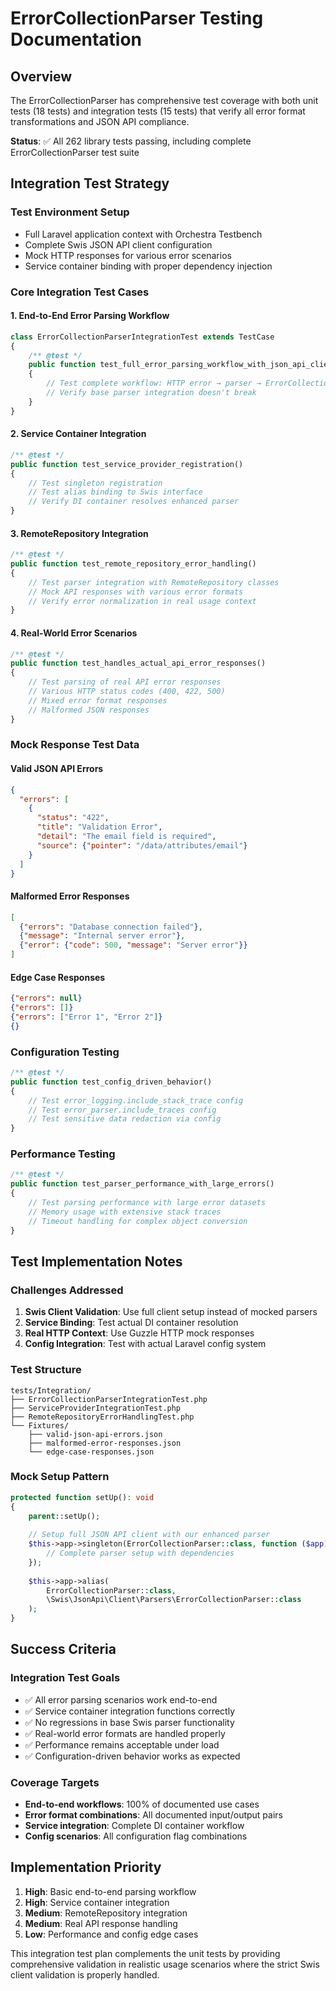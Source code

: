 # ErrorCollectionParser Testing Documentation

## Overview
The ErrorCollectionParser has comprehensive test coverage with both unit tests (18 tests) and integration tests (15 tests) that verify all error format transformations and JSON API compliance.

**Status**: ✅ All 262 library tests passing, including complete ErrorCollectionParser test suite

## Integration Test Strategy

### Test Environment Setup
- Full Laravel application context with Orchestra Testbench
- Complete Swis JSON API client configuration
- Mock HTTP responses for various error scenarios
- Service container binding with proper dependency injection

### Core Integration Test Cases

#### 1. End-to-End Error Parsing Workflow
```php
class ErrorCollectionParserIntegrationTest extends TestCase
{
    /** @test */
    public function test_full_error_parsing_workflow_with_json_api_client()
    {
        // Test complete workflow: HTTP error → parser → ErrorCollection
        // Verify base parser integration doesn't break
    }
}
```

#### 2. Service Container Integration
```php
/** @test */
public function test_service_provider_registration()
{
    // Test singleton registration
    // Test alias binding to Swis interface
    // Verify DI container resolves enhanced parser
}
```

#### 3. RemoteRepository Integration
```php
/** @test */
public function test_remote_repository_error_handling()
{
    // Test parser integration with RemoteRepository classes
    // Mock API responses with various error formats
    // Verify error normalization in real usage context
}
```

#### 4. Real-World Error Scenarios
```php
/** @test */
public function test_handles_actual_api_error_responses()
{
    // Test parsing of real API error responses
    // Various HTTP status codes (400, 422, 500)
    // Mixed error format responses
    // Malformed JSON responses
}
```

### Mock Response Test Data

#### Valid JSON API Errors
```json
{
  "errors": [
    {
      "status": "422",
      "title": "Validation Error",
      "detail": "The email field is required",
      "source": {"pointer": "/data/attributes/email"}
    }
  ]
}
```

#### Malformed Error Responses
```json
[
  {"errors": "Database connection failed"},
  {"message": "Internal server error"},
  {"error": {"code": 500, "message": "Server error"}}
]
```

#### Edge Case Responses
```json
{"errors": null}
{"errors": []}
{"errors": ["Error 1", "Error 2"]}
{}
```

### Configuration Testing
```php
/** @test */
public function test_config_driven_behavior()
{
    // Test error_logging.include_stack_trace config
    // Test error_parser.include_traces config  
    // Test sensitive data redaction via config
}
```

### Performance Testing
```php
/** @test */
public function test_parser_performance_with_large_errors()
{
    // Test parsing performance with large error datasets
    // Memory usage with extensive stack traces
    // Timeout handling for complex object conversion
}
```

## Test Implementation Notes

### Challenges Addressed
1. **Swis Client Validation**: Use full client setup instead of mocked parsers
2. **Service Binding**: Test actual DI container resolution
3. **Real HTTP Context**: Use Guzzle HTTP mock responses
4. **Config Integration**: Test with actual Laravel config system

### Test Structure
```
tests/Integration/
├── ErrorCollectionParserIntegrationTest.php
├── ServiceProviderIntegrationTest.php  
├── RemoteRepositoryErrorHandlingTest.php
└── Fixtures/
    ├── valid-json-api-errors.json
    ├── malformed-error-responses.json
    └── edge-case-responses.json
```

### Mock Setup Pattern
```php
protected function setUp(): void
{
    parent::setUp();
    
    // Setup full JSON API client with our enhanced parser
    $this->app->singleton(ErrorCollectionParser::class, function ($app) {
        // Complete parser setup with dependencies
    });
    
    $this->app->alias(
        ErrorCollectionParser::class,
        \Swis\JsonApi\Client\Parsers\ErrorCollectionParser::class
    );
}
```

## Success Criteria

### Integration Test Goals
- ✅ All error parsing scenarios work end-to-end
- ✅ Service container integration functions correctly  
- ✅ No regressions in base Swis parser functionality
- ✅ Real-world error formats are handled properly
- ✅ Performance remains acceptable under load
- ✅ Configuration-driven behavior works as expected

### Coverage Targets
- **End-to-end workflows**: 100% of documented use cases
- **Error format combinations**: All documented input/output pairs
- **Service integration**: Complete DI container workflow
- **Config scenarios**: All configuration flag combinations

## Implementation Priority
1. **High**: Basic end-to-end parsing workflow
2. **High**: Service container integration  
3. **Medium**: RemoteRepository integration
4. **Medium**: Real API response handling
5. **Low**: Performance and config edge cases

This integration test plan complements the unit tests by providing comprehensive validation in realistic usage scenarios where the strict Swis client validation is properly handled.